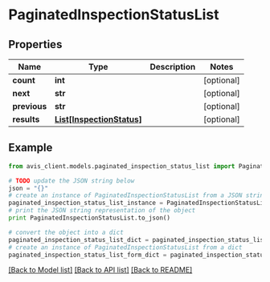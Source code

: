 # PaginatedInspectionStatusList


## Properties

Name | Type | Description | Notes
------------ | ------------- | ------------- | -------------
**count** | **int** |  | [optional] 
**next** | **str** |  | [optional] 
**previous** | **str** |  | [optional] 
**results** | [**List[InspectionStatus]**](InspectionStatus.md) |  | [optional] 

## Example

```python
from avis_client.models.paginated_inspection_status_list import PaginatedInspectionStatusList

# TODO update the JSON string below
json = "{}"
# create an instance of PaginatedInspectionStatusList from a JSON string
paginated_inspection_status_list_instance = PaginatedInspectionStatusList.from_json(json)
# print the JSON string representation of the object
print PaginatedInspectionStatusList.to_json()

# convert the object into a dict
paginated_inspection_status_list_dict = paginated_inspection_status_list_instance.to_dict()
# create an instance of PaginatedInspectionStatusList from a dict
paginated_inspection_status_list_form_dict = paginated_inspection_status_list.from_dict(paginated_inspection_status_list_dict)
```
[[Back to Model list]](../README.md#documentation-for-models) [[Back to API list]](../README.md#documentation-for-api-endpoints) [[Back to README]](../README.md)


